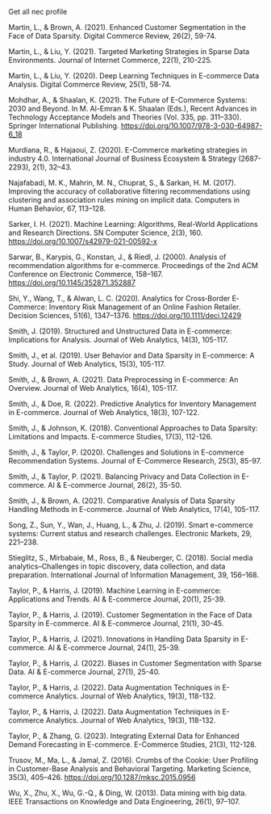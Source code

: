 Get all nec profile


Martin, L., & Brown, A. (2021). Enhanced Customer Segmentation in the Face of Data Sparsity. Digital Commerce Review, 26(2), 59-74.

Martin, L., & Liu, Y. (2021). Targeted Marketing Strategies in Sparse Data Environments. Journal of Internet Commerce, 22(1), 210-225.

Martin, L., & Liu, Y. (2020). Deep Learning Techniques in E-commerce Data Analysis. Digital Commerce Review, 25(1), 58-74.

Mohdhar, A., & Shaalan, K. (2021). The Future of E-Commerce Systems: 2030 and Beyond. In M. Al-Emran & K. Shaalan (Eds.), Recent Advances in Technology Acceptance Models and Theories (Vol. 335, pp. 311–330). Springer International Publishing. https://doi.org/10.1007/978-3-030-64987-6_18

Murdiana, R., & Hajaoui, Z. (2020). E-Commerce marketing strategies in industry 4.0. International Journal of Business Ecosystem & Strategy (2687-2293), 2(1), 32–43.

Najafabadi, M. K., Mahrin, M. N., Chuprat, S., & Sarkan, H. M. (2017). Improving the accuracy of collaborative filtering recommendations using clustering and association rules mining on implicit data. Computers in Human Behavior, 67, 113–128.

Sarker, I. H. (2021). Machine Learning: Algorithms, Real-World Applications and Research Directions. SN Computer Science, 2(3), 160. https://doi.org/10.1007/s42979-021-00592-x

Sarwar, B., Karypis, G., Konstan, J., & Riedl, J. (2000). Analysis of recommendation algorithms for e-commerce. Proceedings of the 2nd ACM Conference on Electronic Commerce, 158–167. https://doi.org/10.1145/352871.352887

Shi, Y., Wang, T., & Alwan, L. C. (2020). Analytics for Cross‐Border E‐Commerce: Inventory Risk Management of an Online Fashion Retailer. Decision Sciences, 51(6), 1347–1376. https://doi.org/10.1111/deci.12429

Smith, J. (2019). Structured and Unstructured Data in E-commerce: Implications for Analysis. Journal of Web Analytics, 14(3), 105-117.

Smith, J., et al. (2019). User Behavior and Data Sparsity in E-commerce: A Study. Journal of Web Analytics, 15(3), 105-117.

Smith, J., & Brown, A. (2021). Data Preprocessing in E-commerce: An Overview. Journal of Web Analytics, 16(4), 105-117.

Smith, J., & Doe, R. (2022). Predictive Analytics for Inventory Management in E-commerce. Journal of Web Analytics, 18(3), 107-122.

Smith, J., & Johnson, K. (2018). Conventional Approaches to Data Sparsity: Limitations and Impacts. E-commerce Studies, 17(3), 112-126.

Smith, J., & Taylor, P. (2020). Challenges and Solutions in E-commerce Recommendation Systems. Journal of E-Commerce Research, 25(3), 85-97.

Smith, J., & Taylor, P. (2021). Balancing Privacy and Data Collection in E-commerce. AI & E-commerce Journal, 26(2), 35-50.

Smith, J., & Brown, A. (2021). Comparative Analysis of Data Sparsity Handling Methods in E-commerce. Journal of Web Analytics, 17(4), 105-117.

Song, Z., Sun, Y., Wan, J., Huang, L., & Zhu, J. (2019). Smart e-commerce systems: Current status and research challenges. Electronic Markets, 29, 221–238.

Stieglitz, S., Mirbabaie, M., Ross, B., & Neuberger, C. (2018). Social media analytics–Challenges in topic discovery, data collection, and data preparation. International Journal of Information Management, 39, 156–168.

Taylor, P., & Harris, J. (2019). Machine Learning in E-commerce: Applications and Trends. AI & E-commerce Journal, 20(1), 25-39.

Taylor, P., & Harris, J. (2019). Customer Segmentation in the Face of Data Sparsity in E-commerce. AI & E-commerce Journal, 21(1), 30-45.

Taylor, P., & Harris, J. (2021). Innovations in Handling Data Sparsity in E-commerce. AI & E-commerce Journal, 24(1), 25-39.

Taylor, P., & Harris, J. (2022). Biases in Customer Segmentation with Sparse Data. AI & E-commerce Journal, 27(1), 25-40.

Taylor, P., & Harris, J. (2022). Data Augmentation Techniques in E-commerce Analytics. Journal of Web Analytics, 19(3), 118-132.

Taylor, P., & Harris, J. (2022). Data Augmentation Techniques in E-commerce Analytics. Journal of Web Analytics, 19(3), 118-132.

Taylor, P., & Zhang, G. (2023). Integrating External Data for Enhanced Demand Forecasting in E-commerce. E-Commerce Studies, 21(3), 112-128.

Trusov, M., Ma, L., & Jamal, Z. (2016). Crumbs of the Cookie: User Profiling in Customer-Base Analysis and Behavioral Targeting. Marketing Science, 35(3), 405–426. https://doi.org/10.1287/mksc.2015.0956

Wu, X., Zhu, X., Wu, G.-Q., & Ding, W. (2013). Data mining with big data. IEEE Transactions on Knowledge and Data Engineering, 26(1), 97–107.